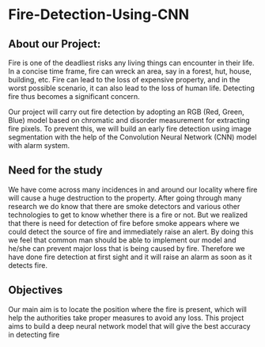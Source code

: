 # Fire-Detection-Using-CNN

## About our Project:
 Fire is one of the deadliest risks any living things can encounter in their life. In a concise time 
frame, fire can wreck an area, say in a forest, hut, house, building, etc. Fire can lead to the 
loss of expensive property, and in the worst possible scenario, it can also lead to the loss of 
human life. Detecting fire thus becomes a significant concern.

 Our project will carry out fire detection by adopting an RGB (Red, Green, Blue) model based 
on chromatic and disorder measurement for extracting fire pixels. To prevent this, we will 
build an early fire detection using image segmentation with the help of the Convolution 
Neural Network (CNN) model with alarm system.

## Need for the study
We have come across many incidences in and around our locality where fire will cause a 
huge destruction to the property. After going through many research we do know that there 
are smoke detectors and various other technologies to get to know whether there is a fire or 
not. But we realized that there is need for detection of fire before smoke appears where we 
could detect the source of fire and immediately raise an alert. By doing this we feel that 
common man should be able to implement our model and he/she can prevent major loss that 
is being caused by fire. Therefore we have done fire detection at first sight and it will raise an 
alarm as soon as it detects fire.

## Objectives
Our main aim is to locate the position where the fire is present, which will help the authorities 
take proper measures to avoid any loss. This project aims to build a deep neural network 
model that will give the best accuracy in detecting fire
